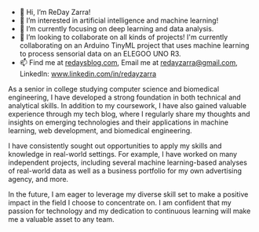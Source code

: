 - 👋 Hi, I’m ReDay Zarra!
- 👀 I’m interested in artificial intelligence and machine learning!
- 🌱 I’m currently focusing on deep learning and data analysis.
- 💞️ I’m looking to collaborate on all kinds of projects! I'm currently collaborating on an Arduino TinyML project that uses machine learning to process sensorial data on an ELEGOO UNO R3.
- 📫 Find me at [redaysblog.com](http://redaysblog.com/), Email me at redayzarra@gmail.com, LinkedIn: www.linkedin.com/in/redayzarra


<!---
redayzarra/redayzarra is a ✨ special ✨ repository because its `README.md` (this file) appears on your GitHub profile.
You can click the Preview link to take a look at your changes.
--->

As a senior in college studying computer science and biomedical engineering, I have developed a strong foundation in both technical and analytical skills. In addition to my coursework, I have also gained valuable experience through my tech blog, where I regularly share my thoughts and insights on emerging technologies and their applications in machine learning, web development, and biomedical engineering.

I have consistently sought out opportunities to apply my skills and knowledge in real-world settings. For example, I have worked on many independent projects, including several machine learning-based analyses of real-world data as well as a business portfolio for my own advertising agency, and more.

In the future, I am eager to leverage my diverse skill set to make a positive impact in the field I choose to concentrate on. I am confident that my passion for technology and my dedication to continuous learning will make me a valuable asset to any team.

